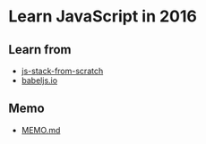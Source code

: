 # Learn JavaScript in 2016

## Learn from
- [js-stack-from-scratch](https://github.com/verekia/js-stack-from-scratch)
- [babeljs.io](https://babeljs.io/docs/learn-es2015/)

## Memo
- [MEMO.md](https://github.com/PeterTeng/learn-js/blob/master/MEMO.md)
